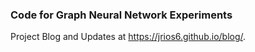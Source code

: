 ### Code for Graph Neural Network Experiments

Project Blog and Updates at https://jrios6.github.io/blog/.

